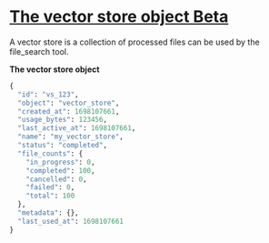 # [The vector store object Beta](/docs/api-reference/vector-stores/object)
A vector store is a collection of processed files can be used by the file_search tool. 


**The vector store object**
```python
{
  "id": "vs_123",
  "object": "vector_store",
  "created_at": 1698107661,
  "usage_bytes": 123456,
  "last_active_at": 1698107661,
  "name": "my_vector_store",
  "status": "completed",
  "file_counts": {
    "in_progress": 0,
    "completed": 100,
    "cancelled": 0,
    "failed": 0,
    "total": 100
  },
  "metadata": {},
  "last_used_at": 1698107661
}
```
